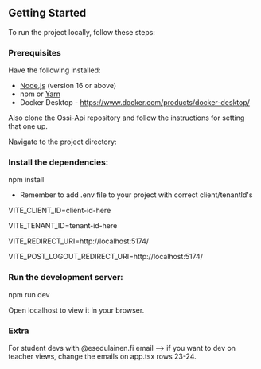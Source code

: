 ## Getting Started

To run the project locally, follow these steps:

### Prerequisites

Have the following installed:

- [Node.js](https://nodejs.org/) (version 16 or above)
- npm or [Yarn](https://yarnpkg.com/)
- Docker Desktop - https://www.docker.com/products/docker-desktop/

Also clone the Ossi-Api repository and follow the instructions for setting that one up.

Navigate to the project directory:

### Install the dependencies:
npm install

- Remember to add .env file to your project with correct client/tenantId's
  
VITE_CLIENT_ID=client-id-here

VITE_TENANT_ID=tenant-id-here

VITE_REDIRECT_URI=http://localhost:5174/

VITE_POST_LOGOUT_REDIRECT_URI=http://localhost:5174/

### Run the development server:

npm run dev

Open localhost to view it in your browser.

### Extra
For student devs with @esedulainen.fi email --> if you want to dev on teacher views, change the emails on app.tsx rows 23-24.

